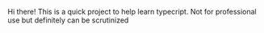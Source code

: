 Hi there! This is a quick project to help learn typecript. Not for professional use but definitely can be scrutinized
